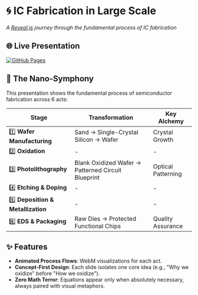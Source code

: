 # 🌀 IC Fabrication in Large Scale

*A [Reveal.js](http://lab.hakim.se/reveal-js/) journey through the fundamental process of IC fabrication*  

## 🌐 Live Presentation  
[![GitHub Pages](https://img.shields.io/badge/Explore-Slides-royalblue?style=for-the-badge&logo=github)](https://sliaghat.github.io/Fabrication-in-Large-Scale)  

## 🔬 The Nano-Symphony  

This presentation shows the fundamental process of semiconductor fabrication across 6 acts:  

| Stage | Transformation | Key Alchemy |
|-------|---------------|-------------|
| 1️⃣ **Wafer Manufacturing** | Sand → Single-Crystal Silicon → Wafer | Crystal Growth |
| 2️⃣ **Oxidation** | - | - |
| 3️⃣ **Photolithography** | Blank Oxidized Wafer → Patterned Circuit Blueprint | Optical Patterning |
| 4️⃣ **Etching & Doping** | - | - |
| 5️⃣ **Deposition & Metallization** | - | - |
| 6️⃣ **EDS & Packaging** | Raw Dies → Protected Functional Chips | Quality Assurance |

## ✨ Features  

- **Animated Process Flows**: WebM visualizations for each act.
- **Concept-First Design**: Each slide isolates one core idea (e.g., "Why we oxidize" before "How we oxidize").
- **Zero Math Terror**: Equations appear only when absolutely necessary, always paired with visual metaphors. 

